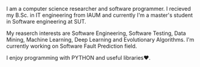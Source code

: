 I am a computer science researcher and software programmer. I recieved my B.Sc. in IT engineering from IAUM and currently I'm a master's student in Software engineering at SUT.

My reaserch interests are Software Engineering, Software Testing, Data Mining, Machine Learning, Deep Learning and Evolutionary Algorithms.
I'm currently working on Software Fault Prediction field.

I enjoy programming with PYTHON and useful libraries❤️. 


<!---
alirezaio1/alirezaio1 is a ✨ special ✨ repository because its `README.md` (this file) appears on your GitHub profile.
You can click the Preview link to take a look at your changes.
--->
